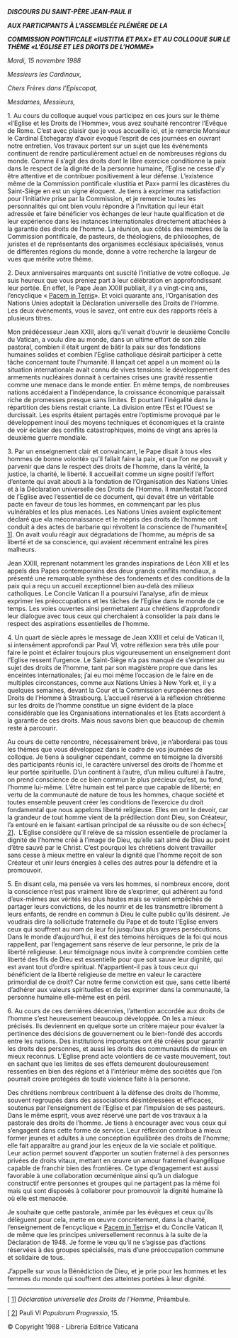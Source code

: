 ***DISCOURS DU SAINT-PÈRE JEAN-PAUL II***

***AUX PARTICIPANTS À L'ASSEMBLÉE PLÉNIÈRE DE LA***

***COMMISSION PONTIFICALE  «IUSTITIA ET PAX» ET AU COLLOQUE SUR LE THÈME «L'ÉGLISE ET LES DROITS DE L’HOMME»***

*Mardi, 15 novembre 1988*

*Messieurs les Cardinaux,*

*Chers Frères dans l’Episcopat,*

*Mesdames, Messieurs,*

1\. Au cours du colloque auquel vous participez en ces jours sur le thème «l’Eglise et les Droits de l’Homme», vous avez souhaité rencontrer l’Evêque de Rome. C’est avec plaisir que je vous accueille ici, et je remercie Monsieur le Cardinal Etchegaray d’avoir évoqué l’esprit de ces journées en ouvrant notre entretien. Vos travaux portent sur un sujet que les événements continuent de rendre particulièrement actuel en de nombreuses régions du monde. Comme il s’agit des droits dont le libre exercice conditionne la paix dans le respect de la dignité de la personne humaine, l’Eglise ne cesse d’y être attentive et de contribuer positivement à leur défense. L’existence même de la Commission pontificale «Iustitia et Pax» parmi les dicastères du Saint-Siège en est un signe éloquent. Je tiens à exprimer ma satisfaction pour l’initiative prise par la Commission, et je remercie toutes les personnalités qui ont bien voulu répondre à l’invitation qui leur était adressée et faire bénéficier vos échanges de leur haute qualification et de leur expérience dans les instances internationales directement attachées à la garantie des droits de l’homme. La réunion, aux côtés des membres de la Commission pontificale, de pasteurs, de théologiens, de philosophes, de juristes et de représentants des organismes ecclésiaux spécialisés, venus de différentes régions du monde, donne à votre recherche la largeur de vues que mérite votre thème.

2\. Deux anniversaires marquants ont suscité l’initiative de votre colloque. Je suis heureux que vous preniez part à leur célébration en approfondissant leur portée. En effet, le Pape Jean XXIII publiait, il y a vingt-cinq ans, l’encyclique « [Pacem in Terris](http://www.vatican.va/holy_father/john_xxiii/encyclicals/documents/hf_j-xxiii_enc_11041963_pacem_fr.html)». Et voici quarante ans, l’Organisation des Nations Unies adoptait la Déclaration universelle des Droits de l’Homme. Les deux événements, vous le savez, ont entre eux des rapports réels à plusieurs titres.

Mon prédécesseur Jean XXIII, alors qu’il venait d’ouvrir le deuxième Concile du Vatican, a voulu dire au monde, dans un ultime effort de son zèle pastoral, combien il était urgent de bâtir la paix sur des fondations humaines solides et combien l’Eglise catholique désirait participer à cette tâche concernant toute l’humanité. Il lançait cet appel a un moment où la situation internationale avait connu de vives tensions: le développement des armements nucléaires donnait à certaines crises une gravité ressentie comme une menace dans le monde entier. En même temps, de nombreuses nations accédaient a l’indépendance, la croissance économique paraissait riche de promesses presque sans limites. Et pourtant l’inégalité dans la répartition des biens restait criante. La division entre l’Est et l’Ouest se durcissait. Les esprits étaient partagés entre l’optimisme provoqué par le développement inouï des moyens techniques et économiques et la crainte de voir éclater des conflits catastrophiques, moins de vingt ans après la deuxième guerre mondiale.

3\. Par un enseignement clair et convaincant, le Pape disait à tous «les hommes de bonne volonté» qu’il fallait faire la paix, et que l’on ne pouvait y parvenir que dans le respect des droits de l’homme, dans la vérité, la justice, la charité, le liberté. Il accueillait comme un signe positif l’effort d’entente qui avait abouti à la fondation de l’Organisation des Nations Unies et à la Déclaration universelle des Droits de l’Homme. Il manifestait l’accord de l’Eglise avec l’essentiel de ce document, qui devait être un véritable pacte en faveur de tous les hommes, en commençant par les plus vulnérables et les plus menacés. Les Nations Unies avaient explicitement déclaré que «la méconnaissance et le mépris des droits de l’homme ont conduit à des actes de barbarie qui révoltent la conscience de l’humanité»\[ [1](#_ftn1 "")\]. On avait voulu réagir aux dégradations de l’homme, au mépris de sa liberté et de sa conscience, qui avaient récemment entraîné les pires malheurs.

Jean XXIII, reprenant notamment les grandes inspirations de Léon XIII et les appels des Papes contemporains des deux grands conflits mondiaux, a présenté une remarquable synthèse des fondements et des conditions de la paix qui a reçu un accueil exceptionnel bien au-delà des milieux catholiques. Le Concile Vatican II a poursuivi l’analyse, afin de mieux exprimer les préoccupations et les tâches de l’Eglise dans le monde de ce temps. Les voies ouvertes ainsi permettaient aux chrétiens d’approfondir leur dialogue avec tous ceux qui cherchaient à consolider la paix dans le respect des aspirations essentielles de l’homme.

4\. Un quart de siècle après le message de Jean XXIII et celui de Vatican II, si intensément approfondi par Paul VI, votre réflexion sera très utile pour faire le point et éclairer toujours plus vigoureusement un enseignement dont l’Eglise ressent l’urgence. Le Saint-Siège n’a pas manqué de s’exprimer au sujet des droits de l’homme, tant par son magistère propre que dans les enceintes internationales; j’ai eu moi même l’occasion de le faire en de multiples circonstances, comme aux Nations Unies à New York et, il y a quelques semaines, devant la Cour et la Commission européennes des Droits de l’Homme à Strasbourg. L’accueil réservé à la réflexion chrétienne sur les droits de l’homme constitue un signe évident de la place considérable que les Organisations internationales et les Etats accordent à la garantie de ces droits. Mais nous savons bien que beaucoup de chemin reste à parcourir.

Au cours de cette rencontre, nécessairement brève, je n’aborderai pas tous les thèmes que vous développez dans le cadre de vos journées de colloque. Je tiens à souligner cependant, comme en témoigne la diversité des participants réunis ici, le caractère universel des droits de l’homme et leur portée spirituelle. D’un continent à l’autre, d’un milieu culturel à l’autre, on prend conscience de ce bien commun le plus précieux qu’est, au fond, l’homme lui-même. L’être humain est tel parce que capable de liberté; en vertu de la communauté de nature de tous les hommes, chaque société et toutes ensemble peuvent créer les conditions de l’exercice du droit fondamental que nous appelons liberté religieuse. Elles en ont le devoir, car la grandeur de tout homme vient de la prédilection dont Dieu, son Créateur, l’a entouré en le faisant «artisan principal de sa réussite ou de son échec»\[ [2](#_ftn2 "")\].  L’Eglise considère qu’il relève de sa mission essentielle de proclamer la dignité de l’homme créé à l’image de Dieu, qu’elle sait aimé de Dieu au point d’être sauvé par le Christ. C’est pourquoi les chrétiens doivent travailler sans cesse à mieux mettre en valeur la dignité que l’homme reçoit de son Créateur et unir leurs énergies à celles des autres pour la défendre et la promouvoir.

5\. En disant cela, ma pensée va vers les hommes, si nombreux encore, dont la conscience n’est pas vraiment libre de s’exprimer, qui adhèrent au fond d’eux-mêmes aux vérités les plus hautes mais se voient empêchés de partager leurs convictions, de les nourrir et de les transmettre librement à leurs enfants, de rendre en commun à Dieu le culte public qu’ils désirent. Je voudrais dire la sollicitude fraternelle du Pape et de toute l’Eglise envers ceux qui souffrent au nom de leur foi jusqu’aux plus graves persécutions. Dans le monde d’aujourd’hui, il est des témoins héroïques de la foi qui nous rappellent, par l’engagement sans réserve de leur personne, le prix de la liberté religieuse. Leur témoignage nous invite à comprendre combien cette liberté des fils de Dieu est essentielle pour que soit sauve leur dignité, qui est avant tout d’ordre spiritual. N’appartient-il pas à tous ceux qui bénéficient de la liberté religieuse de mettre en valeur le caractère primordial de ce droit? Car notre ferme conviction est que, sans cette liberté d’adhérer aux valeurs spirituelles et de les exprimer dans la communauté, la personne humaine elle-même est en péril.

6\. Au cours de ces dernières décennies, l’attention accordée aux droits de l’homme s’est heureusement beaucoup développée. On les a mieux précisés. Ils deviennent en quelque sorte un critère majeur pour évaluer la pertinence des décisions de gouvernement ou le bien-fondé des accords entre les nations. Des institutions importantes ont été créées pour garantir les droits des personnes, et aussi les droits des communautés de mieux en mieux reconnus. L’Eglise prend acte volontiers de ce vaste mouvement, tout en sachant que les limites de ses effets demeurent douloureusement ressenties en bien des régions et à l’intérieur même des sociétés que l’on pourrait croire protégées de toute violence faite à la personne.

Des chrétiens nombreux contribuent à la défense des droits de l’homme, souvent regroupés dans des associations désintéressées et efficaces, soutenus par l’enseignement de l’Eglise et par l’impulsion de ses pasteurs. Dans le même esprit, vous avez réservé une part de vos travaux à la pastorale des droits de l’homme. Je tiens à encourager avec vous ceux qui s’engagent dans cette forme de service. Leur réflexion contribue à mieux former jeunes et adultes à une conception équilibrée des droits de l’homme; elle fait apparaître au grand jour les enjeux de la vie sociale et politique. Leur action permet souvent d’apporter un soutien fraternel à des personnes privées de droits vitaux, mettant en œuvre un amour fraternel évangélique capable de franchir bien des frontières. Ce type d’engagement est aussi favorable à une collaboration œcuménique ainsi qu’à un dialogue constructif entre personnes et groupes qui ne partagent pas la même foi mais qui sont disposés à collaborer pour promouvoir la dignité humaine là où elle est menacée.

Je souhaite que cette pastorale, animée par les évêques et ceux qu’ils délèguent pour cela, mette en œuvre concrètement, dans la charité, l’enseignement de l’encyclique « [Pacem in Terris](http://www.vatican.va/holy_father/john_xxiii/encyclicals/documents/hf_j-xxiii_enc_11041963_pacem_fr.html)» et du Concile Vatican II, de même que les principes universellement reconnus à la suite de la Déclaration de 1948. Je forme le vœu qu’il ne s’agisse pas d’actions réservées à des groupes spécialisés, mais d’une préoccupation commune et solidaire de tous.

J’appelle sur vous la Bénédiction de Dieu, et je prie pour les hommes et les femmes du monde qui souffrent des atteintes portées à leur dignité.

* * *

\[ [1](#_ftnref1 "")\] *Déclaration universelle des Droits de l'Homme*, Préambule.

\[ [2](#_ftnref2 "")\] Pauli VI *Populorum Progressio*, 15.

© Copyright 1988 - Libreria Editrice Vaticana